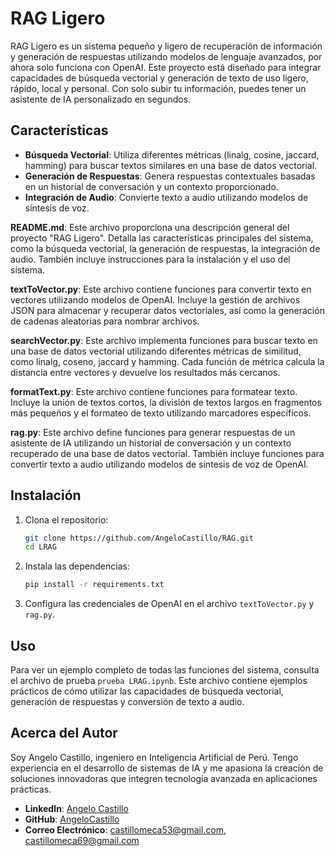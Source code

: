 # RAG Ligero

RAG Ligero es un sistema pequeño y ligero de recuperación de información y generación de respuestas utilizando modelos de lenguaje avanzados, por ahora solo funciona con OpenAI. Este proyecto está diseñado para integrar capacidades de búsqueda vectorial y generación de texto de uso ligero, rápido, local y personal. Con solo subir tu información, puedes tener un asistente de IA personalizado en segundos.

## Características

- **Búsqueda Vectorial**: Utiliza diferentes métricas (linalg, cosine, jaccard, hamming) para buscar textos similares en una base de datos vectorial.
- **Generación de Respuestas**: Genera respuestas contextuales basadas en un historial de conversación y un contexto proporcionado.
- **Integración de Audio**: Convierte texto a audio utilizando modelos de síntesis de voz.

**README.md**: Este archivo proporciona una descripción general del proyecto "RAG Ligero". Detalla las características principales del sistema, como la búsqueda vectorial, la generación de respuestas, la integración de audio. También incluye instrucciones para la instalación y el uso del sistema.

**textToVector.py**: Este archivo contiene funciones para convertir texto en vectores utilizando modelos de OpenAI. Incluye la gestión de archivos JSON para almacenar y recuperar datos vectoriales, así como la generación de cadenas aleatorias para nombrar archivos.

**searchVector.py**: Este archivo implementa funciones para buscar texto en una base de datos vectorial utilizando diferentes métricas de similitud, como linalg, coseno, jaccard y hamming. Cada función de métrica calcula la distancia entre vectores y devuelve los resultados más cercanos.

**formatText.py**: Este archivo contiene funciones para formatear texto. Incluye la unión de textos cortos, la división de textos largos en fragmentos más pequeños y el formateo de texto utilizando marcadores específicos.

**rag.py**: Este archivo define funciones para generar respuestas de un asistente de IA utilizando un historial de conversación y un contexto recuperado de una base de datos vectorial. También incluye funciones para convertir texto a audio utilizando modelos de síntesis de voz de OpenAI.

## Instalación

1. Clona el repositorio:
   ```bash
   git clone https://github.com/AngeloCastillo/RAG.git
   cd LRAG
   ```

2. Instala las dependencias:
   ```bash
   pip install -r requirements.txt
   ```

3. Configura las credenciales de OpenAI en el archivo `textToVector.py` y `rag.py`.

## Uso

Para ver un ejemplo completo de todas las funciones del sistema, consulta el archivo de prueba `prueba LRAG.ipynb`. Este archivo contiene ejemplos prácticos de cómo utilizar las capacidades de búsqueda vectorial, generación de respuestas y conversión de texto a audio.

## Acerca del Autor

Soy Angelo Castillo, ingeniero en Inteligencia Artificial de Perú. Tengo experiencia en el desarrollo de sistemas de IA y me apasiona la creación de soluciones innovadoras que integren tecnología avanzada en aplicaciones prácticas.

- **LinkedIn**: [Angelo Castillo](https://www.linkedin.com/in/angelo-castillo-meca-780614141/)
- **GitHub**: [AngeloCastillo](https://github.com/AngeloCastillo)
- **Correo Electrónico**: castillomeca53@gmail.com, castillomeca69@gmail.com